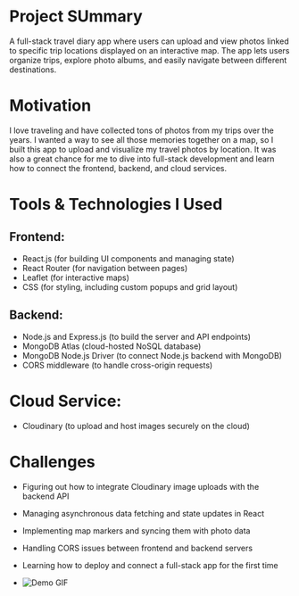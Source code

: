 # Project SUmmary


A full-stack travel diary app where users can upload and view photos linked to specific trip locations displayed on an interactive map. The app lets users organize trips, explore photo albums, and easily navigate between different destinations.

# Motivation
I love traveling and have collected tons of photos from my trips over the years. I wanted a way to see all those memories together on a map, so I built this app to upload and visualize my travel photos by location. It was also a great chance for me to dive into full-stack development and learn how to connect the frontend, backend, and cloud services.

# Tools & Technologies I Used

## Frontend:

- React.js (for building UI components and managing state)
- React Router (for navigation between pages)
- Leaflet (for interactive maps)
- CSS (for styling, including custom popups and grid layout)

## Backend:
- Node.js and Express.js (to build the server and API endpoints)
- MongoDB Atlas (cloud-hosted NoSQL database)
- MongoDB Node.js Driver (to connect Node.js backend with MongoDB)
- CORS middleware (to handle cross-origin requests)

# Cloud Service:
- Cloudinary (to upload and host images securely on the cloud)

# Challenges
- Figuring out how to integrate Cloudinary image uploads with the backend API
- Managing asynchronous data fetching and state updates in React
- Implementing map markers and syncing them with photo data
- Handling CORS issues between frontend and backend servers
- Learning how to deploy and connect a full-stack app for the first time

- ![Demo GIF](./path-to-your-demo.gif)

